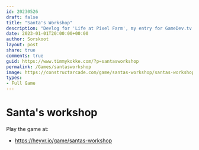 ```yaml
---
id: 20230526
draft: false
title: "Santa's Workshop"
description: "Devlog for 'Life at Pixel Farm', my entry for GameDev.tv Game Jam"
date: 2023-01-01T20:00:00+00:00
author: Sorskoot
layout: post
share: true
comments: true
guid: https://www.timmykokke.com/?p=santasworkshop
permalink: /Games/santasworkshop
image: https://constructarcade.com/game/santas-workshop/santas-workshop.webp
types: 
- Full Game
---
```


# Santa's workshop

Play the game at: 
- https://heyvr.io/game/santas-workshop